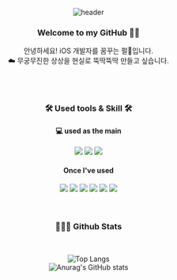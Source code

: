 <div align="center">
  
  ![header](https://capsule-render.vercel.app/api?type=waving&color=f6d6d2&text=Pearl's%20GitHub🫧&fontColor=344d70&animation=twinkling&fontAlignY=70&fontSize=50)

  
  ### Welcome to my GitHub 👋🏻
  안녕하세요! iOS 개발자를 꿈꾸는 펄🫧입니다.   
  ☁️ 무궁무진한 상상을 현실로 뚝딱뚝딱 만들고 싶습니다.
  
   <br/>
   <br/>

   ###  🛠️ Used tools & Skill 🛠️
   
   #### 💻 used as the main
   
  <img src="https://img.shields.io/badge/Swift-F05138?style=for-the-badge&logo=swift&logoColor=white"/>
  <img src="https://img.shields.io/badge/git-F05032?style=for-the-badge&logo=git&logoColor=white"/>
  <img src="https://img.shields.io/badge/github-181717?style=for-the-badge&logo=github&logoColor=white">

   #### Once I've used
  <img src="https://img.shields.io/badge/HTML-E34F26?style=for-the-badge&logo=html5&logoColor=white"/>
  <img src="https://img.shields.io/badge/CSS-1572B6?style=for-the-badge&logo=css3&logoColor=white"/>
  <img src="https://img.shields.io/badge/Javascript-F7DF1E?style=for-the-badge&logo=Javascript&logoColor=white"/>
  <img src="https://img.shields.io/badge/JAVA-007396?style=for-the-badge&logo=java&logoColor=white">
  <img src="https://img.shields.io/badge/mysql-4479A1?style=for-the-badge&logo=mysql&logoColor=white">
  <img src="https://img.shields.io/badge/mariaDB-003545?style=for-the-badge&logo=mariaDB&logoColor=white">
  
   <br/>
   <br/>
   <br/>

   ### 👩🏻‍💻 Github Stats
 
  <br/>
  
  ![Top Langs](https://github-readme-stats.vercel.app/api/top-langs/?username=jyubong&layout=compact&title_color=ea9999)   
    ![Anurag's GitHub stats](https://github-readme-stats.vercel.app/api?username=jyubong&show_icons=true&title_color=ea9999&icon_color=552b3c&include_all_commits=true)

</div>
